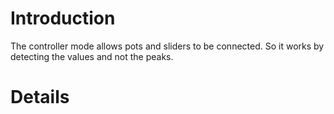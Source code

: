 # Introduction #

The controller mode allows pots and sliders to be connected. So it works by detecting the values and not the peaks.


# Details #
